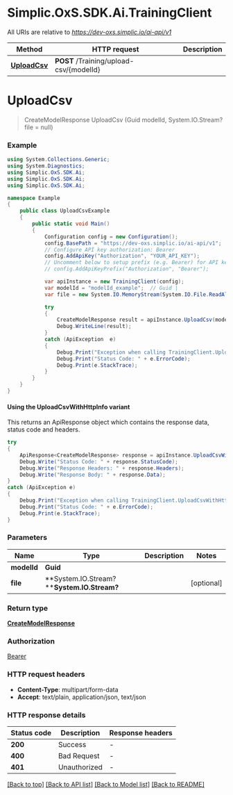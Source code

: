 # Simplic.OxS.SDK.Ai.TrainingClient

All URIs are relative to *https://dev-oxs.simplic.io/ai-api/v1*

| Method | HTTP request | Description |
|--------|--------------|-------------|
| [**UploadCsv**](TrainingClient.md#traininguploadcsvmodelidpost) | **POST** /Training/upload-csv/{modelId} |  |

<a id="traininguploadcsvmodelidpost"></a>
# **UploadCsv**
> CreateModelResponse UploadCsv (Guid modelId, System.IO.Stream? file = null)



### Example
```csharp
using System.Collections.Generic;
using System.Diagnostics;
using Simplic.OxS.SDK.Ai;
using Simplic.OxS.SDK.Ai;
using Simplic.OxS.SDK.Ai;

namespace Example
{
    public class UploadCsvExample
    {
        public static void Main()
        {
            Configuration config = new Configuration();
            config.BasePath = "https://dev-oxs.simplic.io/ai-api/v1";
            // Configure API key authorization: Bearer
            config.AddApiKey("Authorization", "YOUR_API_KEY");
            // Uncomment below to setup prefix (e.g. Bearer) for API key, if needed
            // config.AddApiKeyPrefix("Authorization", "Bearer");

            var apiInstance = new TrainingClient(config);
            var modelId = "modelId_example";  // Guid | 
            var file = new System.IO.MemoryStream(System.IO.File.ReadAllBytes("/path/to/file.txt"));  // System.IO.Stream? |  (optional) 

            try
            {
                CreateModelResponse result = apiInstance.UploadCsv(modelId, file);
                Debug.WriteLine(result);
            }
            catch (ApiException  e)
            {
                Debug.Print("Exception when calling TrainingClient.UploadCsv: " + e.Message);
                Debug.Print("Status Code: " + e.ErrorCode);
                Debug.Print(e.StackTrace);
            }
        }
    }
}
```

#### Using the UploadCsvWithHttpInfo variant
This returns an ApiResponse object which contains the response data, status code and headers.

```csharp
try
{
    ApiResponse<CreateModelResponse> response = apiInstance.UploadCsvWithHttpInfo(modelId, file);
    Debug.Write("Status Code: " + response.StatusCode);
    Debug.Write("Response Headers: " + response.Headers);
    Debug.Write("Response Body: " + response.Data);
}
catch (ApiException e)
{
    Debug.Print("Exception when calling TrainingClient.UploadCsvWithHttpInfo: " + e.Message);
    Debug.Print("Status Code: " + e.ErrorCode);
    Debug.Print(e.StackTrace);
}
```

### Parameters

| Name | Type | Description | Notes |
|------|------|-------------|-------|
| **modelId** | **Guid** |  |  |
| **file** | **System.IO.Stream?****System.IO.Stream?** |  | [optional]  |

### Return type

[**CreateModelResponse**](CreateModelResponse.md)

### Authorization

[Bearer](../README.md#Bearer)

### HTTP request headers

 - **Content-Type**: multipart/form-data
 - **Accept**: text/plain, application/json, text/json


### HTTP response details
| Status code | Description | Response headers |
|-------------|-------------|------------------|
| **200** | Success |  -  |
| **400** | Bad Request |  -  |
| **401** | Unauthorized |  -  |

[[Back to top]](#) [[Back to API list]](../README.md#documentation-for-api-endpoints) [[Back to Model list]](../README.md#documentation-for-models) [[Back to README]](../README.md)


